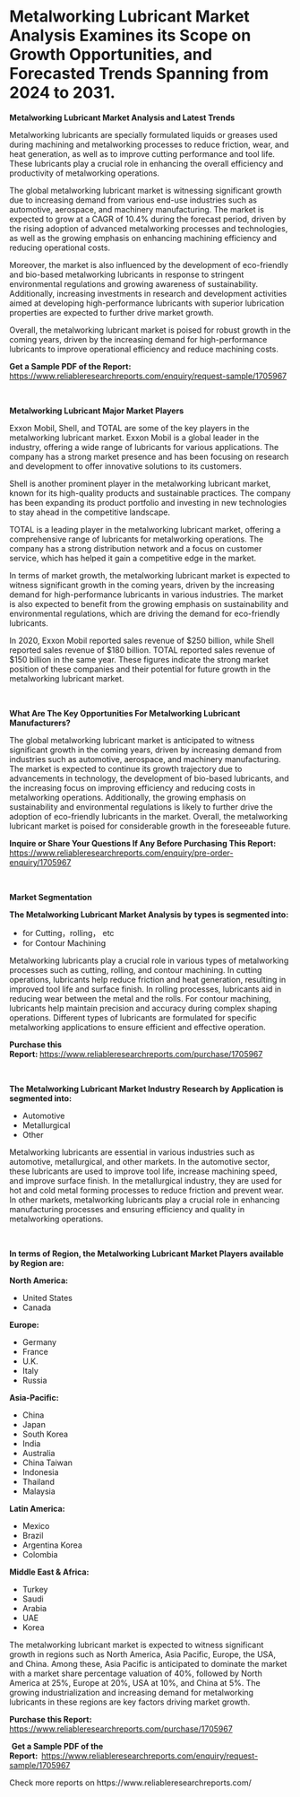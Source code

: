 <p><h1>Metalworking Lubricant Market Analysis Examines its Scope on Growth Opportunities, and Forecasted Trends Spanning from 2024 to 2031.</h1></p><p><strong>Metalworking Lubricant Market Analysis and Latest Trends</strong></p>
<p><p>Metalworking lubricants are specially formulated liquids or greases used during machining and metalworking processes to reduce friction, wear, and heat generation, as well as to improve cutting performance and tool life. These lubricants play a crucial role in enhancing the overall efficiency and productivity of metalworking operations.</p><p>The global metalworking lubricant market is witnessing significant growth due to increasing demand from various end-use industries such as automotive, aerospace, and machinery manufacturing. The market is expected to grow at a CAGR of 10.4% during the forecast period, driven by the rising adoption of advanced metalworking processes and technologies, as well as the growing emphasis on enhancing machining efficiency and reducing operational costs.</p><p>Moreover, the market is also influenced by the development of eco-friendly and bio-based metalworking lubricants in response to stringent environmental regulations and growing awareness of sustainability. Additionally, increasing investments in research and development activities aimed at developing high-performance lubricants with superior lubrication properties are expected to further drive market growth.</p><p>Overall, the metalworking lubricant market is poised for robust growth in the coming years, driven by the increasing demand for high-performance lubricants to improve operational efficiency and reduce machining costs.</p></p>
<p><strong>Get a Sample PDF of the Report:&nbsp;</strong> <a href="https://www.reliableresearchreports.com/enquiry/request-sample/1705967">https://www.reliableresearchreports.com/enquiry/request-sample/1705967</a></p>
<p>&nbsp;</p>
<p><strong>Metalworking Lubricant Major Market Players</strong></p>
<p><p>Exxon Mobil, Shell, and TOTAL are some of the key players in the metalworking lubricant market. Exxon Mobil is a global leader in the industry, offering a wide range of lubricants for various applications. The company has a strong market presence and has been focusing on research and development to offer innovative solutions to its customers.</p><p>Shell is another prominent player in the metalworking lubricant market, known for its high-quality products and sustainable practices. The company has been expanding its product portfolio and investing in new technologies to stay ahead in the competitive landscape.</p><p>TOTAL is a leading player in the metalworking lubricant market, offering a comprehensive range of lubricants for metalworking operations. The company has a strong distribution network and a focus on customer service, which has helped it gain a competitive edge in the market.</p><p>In terms of market growth, the metalworking lubricant market is expected to witness significant growth in the coming years, driven by the increasing demand for high-performance lubricants in various industries. The market is also expected to benefit from the growing emphasis on sustainability and environmental regulations, which are driving the demand for eco-friendly lubricants.</p><p>In 2020, Exxon Mobil reported sales revenue of $250 billion, while Shell reported sales revenue of $180 billion. TOTAL reported sales revenue of $150 billion in the same year. These figures indicate the strong market position of these companies and their potential for future growth in the metalworking lubricant market.</p></p>
<p>&nbsp;</p>
<p><strong>What Are The Key Opportunities For Metalworking Lubricant Manufacturers?</strong></p>
<p><p>The global metalworking lubricant market is anticipated to witness significant growth in the coming years, driven by increasing demand from industries such as automotive, aerospace, and machinery manufacturing. The market is expected to continue its growth trajectory due to advancements in technology, the development of bio-based lubricants, and the increasing focus on improving efficiency and reducing costs in metalworking operations. Additionally, the growing emphasis on sustainability and environmental regulations is likely to further drive the adoption of eco-friendly lubricants in the market. Overall, the metalworking lubricant market is poised for considerable growth in the foreseeable future.</p></p>
<p><strong>Inquire or Share Your Questions If Any Before Purchasing This Report:</strong> <a href="https://www.reliableresearchreports.com/enquiry/pre-order-enquiry/1705967">https://www.reliableresearchreports.com/enquiry/pre-order-enquiry/1705967</a></p>
<p>&nbsp;</p>
<p><strong>Market Segmentation</strong></p>
<p><strong>The Metalworking Lubricant Market Analysis by types is segmented into:</strong></p>
<p><ul><li>for Cutting，rolling， etc</li><li>for Contour Machining</li></ul></p>
<p><p>Metalworking lubricants play a crucial role in various types of metalworking processes such as cutting, rolling, and contour machining. In cutting operations, lubricants help reduce friction and heat generation, resulting in improved tool life and surface finish. In rolling processes, lubricants aid in reducing wear between the metal and the rolls. For contour machining, lubricants help maintain precision and accuracy during complex shaping operations. Different types of lubricants are formulated for specific metalworking applications to ensure efficient and effective operation.</p></p>
<p><strong>Purchase this Report:&nbsp;</strong><a href="https://www.reliableresearchreports.com/purchase/1705967">https://www.reliableresearchreports.com/purchase/1705967</a></p>
<p>&nbsp;</p>
<p><strong>The Metalworking Lubricant Market Industry Research by Application is segmented into:</strong></p>
<p><ul><li>Automotive</li><li>Metallurgical</li><li>Other</li></ul></p>
<p><p>Metalworking lubricants are essential in various industries such as automotive, metallurgical, and other markets. In the automotive sector, these lubricants are used to improve tool life, increase machining speed, and improve surface finish. In the metallurgical industry, they are used for hot and cold metal forming processes to reduce friction and prevent wear. In other markets, metalworking lubricants play a crucial role in enhancing manufacturing processes and ensuring efficiency and quality in metalworking operations.</p></p>
<p>&nbsp;</p>
<p><strong>In terms of Region, the Metalworking Lubricant Market Players available by Region are:</strong></p>
<p>
    <p> <strong> North America: </strong>
        <ul>
            <li>United States</li>
            <li>Canada</li>
        </ul>
        </p> 
    <p> <strong> Europe: </strong>
        <ul>
            <li>Germany</li>
            <li>France</li>
            <li>U.K.</li>
            <li>Italy</li>
            <li>Russia</li>
        </ul>
        </p> 
    <p> <strong> Asia-Pacific: </strong>
        <ul>
            <li>China</li>
            <li>Japan</li>
            <li>South Korea</li>
            <li>India</li>
            <li>Australia</li>
            <li>China Taiwan</li>
            <li>Indonesia</li>
            <li>Thailand</li>
            <li>Malaysia</li>
        </ul>
        </p> 
    <p> <strong> Latin America: </strong>
        <ul>
            <li>Mexico</li>
            <li>Brazil</li>
            <li>Argentina Korea</li>
            <li>Colombia</li>
        </ul>
        </p> 
    <p> <strong> Middle East & Africa: </strong>
        <ul>
            <li>Turkey</li>
            <li>Saudi</li>
            <li>Arabia</li>
            <li>UAE</li>
            <li>Korea</li>
        </ul>
    </p>
    </p>
<p><p>The metalworking lubricant market is expected to witness significant growth in regions such as North America, Asia Pacific, Europe, the USA, and China. Among these, Asia Pacific is anticipated to dominate the market with a market share percentage valuation of 40%, followed by North America at 25%, Europe at 20%, USA at 10%, and China at 5%. The growing industrialization and increasing demand for metalworking lubricants in these regions are key factors driving market growth.</p></p>
<p><strong>Purchase this Report: </strong><a href="https://www.reliableresearchreports.com/purchase/1705967">https://www.reliableresearchreports.com/purchase/1705967</a></p>
<p>&nbsp;<strong>Get a Sample PDF of the Report:&nbsp;&nbsp;</strong><a href="https://www.reliableresearchreports.com/enquiry/request-sample/1705967">https://www.reliableresearchreports.com/enquiry/request-sample/1705967</a></p>
<p><strong></strong></p>
<p>Check more reports on https://www.reliableresearchreports.com/</p>